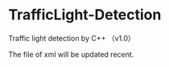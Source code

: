 # TrafficLight-Detection
Traffic light detection  by C++ （v1.0）

The file of xml will be updated recent.
